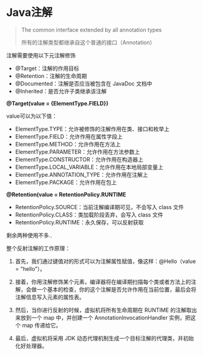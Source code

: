 # Java注解

> The common interface extended by all annotation types
>
> 所有的注解类型都继承自这个普通的接口（Annotation）



注解需要使用以下元注解修饰

- @Target：注解的作用目标
- @Retention：注解的生命周期
- @Documented：注解是否应当被包含在 JavaDoc 文档中
- @Inherited：是否允许子类继承该注解



**@Target(value = {ElementType.FIELD})**

value可以为以下值：

- ElementType.TYPE：允许被修饰的注解作用在类、接口和枚举上
- ElementType.FIELD：允许作用在属性字段上
- ElementType.METHOD：允许作用在方法上
- ElementType.PARAMETER：允许作用在方法参数上
- ElementType.CONSTRUCTOR：允许作用在构造器上
- ElementType.LOCAL_VARIABLE：允许作用在本地局部变量上
- ElementType.ANNOTATION_TYPE：允许作用在注解上
- ElementType.PACKAGE：允许作用在包上



**@Retention(value = RetentionPolicy.RUNTIME**

- RetentionPolicy.SOURCE：当前注解编译期可见，不会写入 class 文件
- RetentionPolicy.CLASS：类加载阶段丢弃，会写入 class 文件
- RetentionPolicy.RUNTIME：永久保存，可以反射获取



剩余两种使用不多..





整个反射注解的工作原理：

1. 首先，我们通过键值对的形式可以为注解属性赋值，像这样：@Hello（value = "hello"）。

2. 接着，你用注解修饰某个元素，编译器将在编译期扫描每个类或者方法上的注解，会做一个基本的检查，你的这个注解是否允许作用在当前位置，最后会将注解信息写入元素的属性表。

3. 然后，当你进行反射的时候，虚拟机将所有生命周期在 RUNTIME 的注解取出来放到一个 map 中，并创建一个 AnnotationInvocationHandler 实例，把这个 map 传递给它。

4. 最后，虚拟机将采用 JDK 动态代理机制生成一个目标注解的代理类，并初始化好处理器。